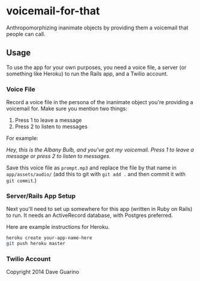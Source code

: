 # voicemail-for-that

Anthropomorphizing inanimate objects by providing them a voicemail that people can call.

## Usage

To use the app for your own purposes, you need a voice file, a server (or something like Heroku) to run the Rails app, and a Twilio account.

### Voice File

Record a voice file in the persona of the inanimate object you're providing a voicemail for. Make sure you mention two things:

1. Press 1 to leave a message
2. Press 2 to listen to messages

For example:

_Hey, this is the Albany Bulb, and you've got my voicemail. Press 1 to leave a message or press 2 to listen to messages._

Save this voice file as `prompt.mp3` and replace the file by that name in `app/assets/audio/` (add this to git with `git add .` and then commit it with `git commit`.)

### Server/Rails App Setup

Next you'll need to set up somewhere for this app (written in Ruby on Rails) to run. It needs an ActiveRecord database, with Postgres preferred.

Here are example instructions for Heroku.

```bash
heroku create your-app-name-here
git push heroku master

```


### Twilio Account



Copyright 2014 Dave Guarino
